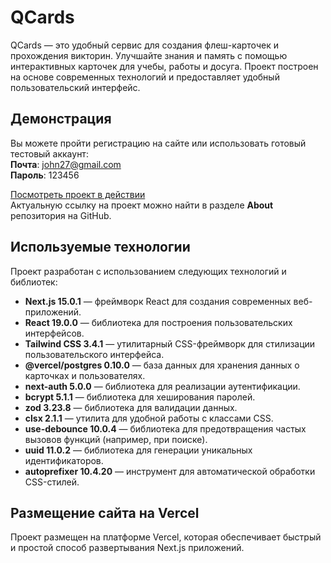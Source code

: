 # QCards

QCards — это удобный сервис для создания флеш-карточек и прохождения викторин. Улучшайте знания и память с помощью интерактивных карточек для учебы, работы и досуга. Проект построен на основе современных технологий и предоставляет удобный пользовательский интерфейс.

## Демонстрация

Вы можете пройти регистрацию на сайте или использовать готовый тестовый аккаунт:  
**Почта**: john27@gmail.com  
**Пароль**: 123456

[Посмотреть проект в действии](https://react-next-english-cards.vercel.app/)  
Актуальную ссылку на проект можно найти в разделе **About** репозитория на GitHub.

## Используемые технологии

Проект разработан с использованием следующих технологий и библиотек:

- **Next.js 15.0.1** — фреймворк React для создания современных веб-приложений.
- **React 19.0.0** — библиотека для построения пользовательских интерфейсов.
- **Tailwind CSS 3.4.1** — утилитарный CSS-фреймворк для стилизации пользовательского интерфейса.
- **@vercel/postgres 0.10.0** — база данных для хранения данных о карточках и пользователях.
- **next-auth 5.0.0** — библиотека для реализации аутентификации.
- **bcrypt 5.1.1** — библиотека для хеширования паролей.
- **zod 3.23.8** — библиотека для валидации данных.
- **clsx 2.1.1** — утилита для удобной работы с классами CSS.
- **use-debounce 10.0.4** — библиотека для предотвращения частых вызовов функций (например, при поиске).
- **uuid 11.0.2** — библиотека для генерации уникальных идентификаторов.
- **autoprefixer 10.4.20** — инструмент для автоматической обработки CSS-стилей.

## Размещение сайта на Vercel

Проект размещен на платформе Vercel, которая обеспечивает быстрый и простой способ развертывания Next.js приложений.

